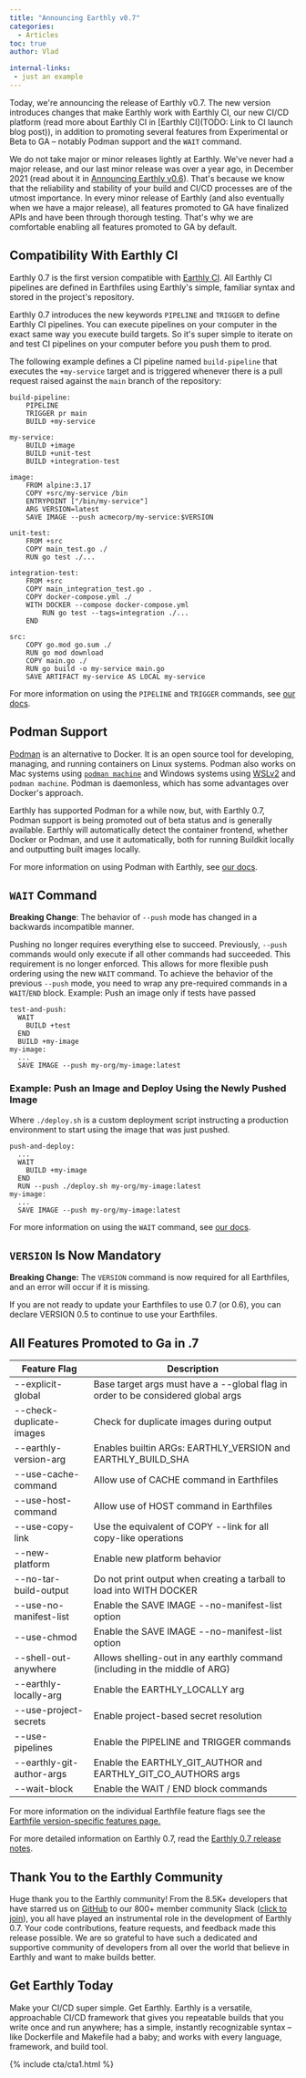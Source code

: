 ```yaml
---
title: "Announcing Earthly v0.7"
categories:
  - Articles
toc: true
author: Vlad

internal-links:
 - just an example
---
```


Today, we're announcing the release of Earthly v0.7. The new version introduces changes that make Earthly work with Earthly CI, our new CI/CD platform (read more about Earthly CI in [Earthly CI](TODO: Link to CI launch blog post)), in addition to promoting several features from Experimental or Beta to GA – notably Podman support and the `WAIT` command.

We do not take major or minor releases lightly at Earthly. We've never had a major release, and our last minor release was over a year ago, in December 2021 (read about it in [Announcing Earthly v0.6](https://earthly.dev/blog/earthly-v0-6/)). That's because we know that the reliability and stability of your build and CI/CD processes are of the utmost importance. In every minor release of Earthly (and also eventually when we have a major release), all features promoted to GA have finalized APIs and have been through thorough testing. That's why we are comfortable enabling all features promoted to GA by default.

## Compatibility With Earthly CI

Earthly 0.7 is the first version compatible with [Earthly CI](https://earthly.dev/product/earthly-ci). All Earthly CI pipelines are defined in Earthfiles using Earthly's simple, familiar syntax and stored in the project's repository.

Earthly 0.7 introduces the new keywords `PIPELINE` and `TRIGGER` to define Earthly CI pipelines. You can execute pipelines on your computer in the exact same way you execute build targets. So it's super simple to iterate on and test CI pipelines on your computer before you push them to prod.

The following example defines a CI pipeline named `build-pipeline` that executes the `+my-service` target and is triggered whenever there is a pull request raised against the `main` branch of the repository:

~~~{.Dockerfile caption=""}
build-pipeline:
    PIPELINE
    TRIGGER pr main
    BUILD +my-service

my-service:
    BUILD +image
    BUILD +unit-test
    BUILD +integration-test

image:
    FROM alpine:3.17
    COPY +src/my-service /bin
    ENTRYPOINT ["/bin/my-service"]
    ARG VERSION=latest
    SAVE IMAGE --push acmecorp/my-service:$VERSION

unit-test:
    FROM +src
    COPY main_test.go ./
    RUN go test ./...

integration-test:
    FROM +src
    COPY main_integration_test.go .
    COPY docker-compose.yml ./
    WITH DOCKER --compose docker-compose.yml
        RUN go test --tags=integration ./...
    END

src:
    COPY go.mod go.sum ./
    RUN go mod download
    COPY main.go ./
    RUN go build -o my-service main.go
    SAVE ARTIFACT my-service AS LOCAL my-service
~~~

For more information on using the `PIPELINE` and `TRIGGER` commands, see [our docs](https://docs.earthly.dev/v/earthly-0.7/docs/earthfile#pipeline-beta).

## Podman Support

[Podman](https://docs.earthly.dev/v/earthly-0.7/docs/earthfile#pipeline-beta) is an alternative to Docker. It is an open source tool for developing, managing, and running containers on Linux systems. Podman also works on Mac systems using [`podman machine`](https://docs.podman.io/en/latest/markdown/podman-machine.1.html) and Windows systems using [WSLv2](https://learn.microsoft.com/en-us/windows/wsl/about#what-is-wsl-2) and `podman machine`. Podman is daemonless, which has some advantages over Docker's approach.

Earthly has supported Podman for a while now, but, with Earthly 0.7, Podman support is being promoted out of beta status and is generally available. Earthly will automatically detect the container frontend, whether Docker or Podman, and use it automatically, both for running Buildkit locally and outputting built images locally.

For more information on using Podman with Earthly, see [our docs](https://docs.earthly.dev/v/earthly-0.7/docs/guides/podman).

## `WAIT` Command

**Breaking Change**: The behavior of `--push` mode has changed in a backwards incompatible manner.

Pushing no longer requires everything else to succeed. Previously, `--push` commands would only execute if all other commands had succeeded. This requirement is no longer enforced. This allows for more flexible push ordering using the new `WAIT` command. To achieve the behavior of the previous `--push` mode, you need to wrap any pre-required commands in a `WAIT`/`END` block.
Example: Push an image only if tests have passed

~~~{.Dockerfile caption=""}
test-and-push:
  WAIT
    BUILD +test
  END
  BUILD +my-image
my-image:
  ...
  SAVE IMAGE --push my-org/my-image:latest
~~~

### Example: Push an Image and Deploy Using the Newly Pushed Image

Where `./deploy.sh` is a custom deployment script instructing a production environment to start using the image that was just pushed.

~~~{.Dockerfile caption=""}
push-and-deploy:
  ...
  WAIT
    BUILD +my-image
  END
  RUN --push ./deploy.sh my-org/my-image:latest
my-image:
  ...
  SAVE IMAGE --push my-org/my-image:latest
~~~

For more information on using the `WAIT` command, see [our docs](https://docs.earthly.dev/v/earthly-0.7/docs/earthfile#wait).

## `VERSION` Is Now Mandatory

**Breaking Change:** The `VERSION` command is now required for all Earthfiles, and an error will occur if it is missing.

If you are not ready to update your Earthfiles to use 0.7 (or 0.6), you can declare VERSION 0.5 to continue to use your Earthfiles.

## All Features Promoted to Ga in .7

|Feature Flag    |Description|
|-|-|
|--explicit-global |    Base target args must have a --global flag in order to be considered global args|
|--check-duplicate-images    | Check for duplicate images during output|
|--earthly-version-arg    | Enables builtin ARGs: EARTHLY_VERSION and EARTHLY_BUILD_SHA|
|--use-cache-command    | Allow use of CACHE command in Earthfiles|
|--use-host-command    | Allow use of HOST command in Earthfiles|
|--use-copy-link    | Use the equivalent of COPY --link for all copy-like operations|
|--new-platform    | Enable new platform behavior|
|--no-tar-build-output    | Do not print output when creating a tarball to load into WITH DOCKER|
|--use-no-manifest-list    | Enable the SAVE IMAGE --no-manifest-list option|
|--use-chmod    | Enable the SAVE IMAGE --no-manifest-list option|
|--shell-out-anywhere    | Allows shelling-out in any earthly command (including in the middle of ARG)|
|--earthly-locally-arg    | Enable the EARTHLY_LOCALLY arg|
|--use-project-secrets    | Enable project-based secret resolution|
|--use-pipelines |    Enable the PIPELINE and TRIGGER commands|
|--earthly-git-author-args    | Enable the EARTHLY_GIT_AUTHOR and EARTHLY_GIT_CO_AUTHORS args|
|--wait-block    |Enable the WAIT / END block commands|

For more information on the individual Earthfile feature flags see the [Earthfile version-specific features page.](https://docs.earthly.dev/v/earthly-0.7/docs/earthfile/features)

For more detailed information on Earthly 0.7, read the [Earthly 0.7 release notes](https://github.com/earthly/earthly/releases/tag/v0.7.0).

## Thank You to the Earthly Community

Huge thank you to the Earthly community! From the 8.5K+ developers that have starred us on [GitHub](https://github.com/earthly/earthly) to our 800+ member community Slack ([click to join](https://earthly.dev/slack)), you all have played an instrumental role in the development of Earthly 0.7. Your code contributions, feature requests, and feedback made this release possible. We are so grateful to have such a dedicated and supportive community of developers from all over the world that believe in Earthly and want to make builds better.

## Get Earthly Today

Make your CI/CD super simple. Get Earthly. Earthly is a versatile, approachable CI/CD framework that gives you repeatable builds that you write once and run anywhere; has a simple, instantly recognizable syntax – like Dockerfile and Makefile had a baby; and works with every language, framework, and build tool.

{% include cta/cta1.html %}
